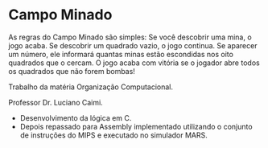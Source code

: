 # Campo Minado

<p>As regras do Campo Minado são simples: Se você descobrir uma mina, o jogo acaba. Se descobrir um quadrado vazio, o jogo continua. Se aparecer um número, ele informará quantas minas estão escondidas nos oito quadrados que o cercam. O jogo acaba com vitória se o jogador abre todos os quadrados que não forem bombas!</p>

<p>Trabalho da matéria Organização Computacional. </p>
<p>Professor Dr. Luciano Caimi.</p>

- Desenvolvimento da lógica em C.
- Depois repassado para Assembly implementado utilizando o conjunto de instruções do MIPS e
executado no simulador MARS.
